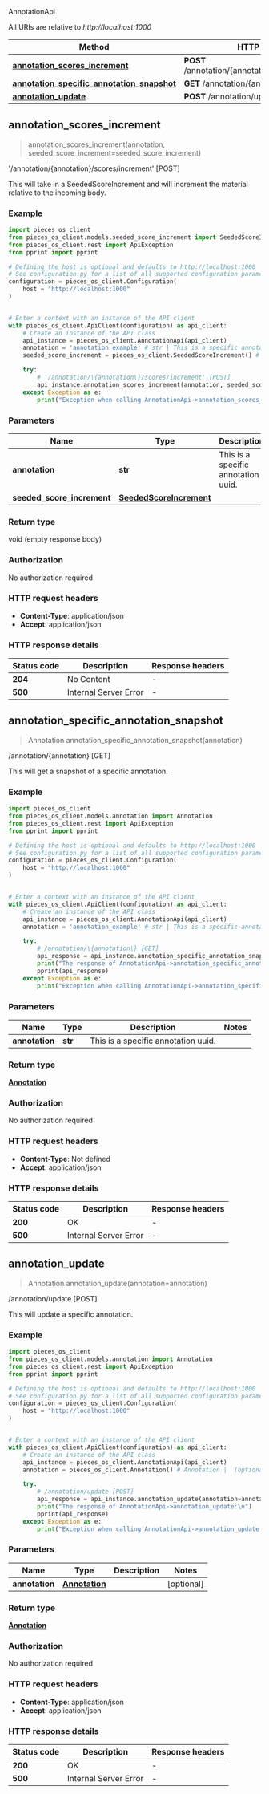 AnnotationApi

All URIs are relative to *http://localhost:1000*

Method | HTTP request | Description
------------- | ------------- | -------------
[**annotation_scores_increment**](AnnotationApi#annotation_scores_increment) | **POST** /annotation/\{annotation\}/scores/increment | &#39;/annotation/\{annotation\}/scores/increment&#39; [POST]
[**annotation_specific_annotation_snapshot**](AnnotationApi#annotation_specific_annotation_snapshot) | **GET** /annotation/\{annotation\} | /annotation/\{annotation\} [GET]
[**annotation_update**](AnnotationApi#annotation_update) | **POST** /annotation/update | /annotation/update [POST]


## **annotation_scores_increment**
> annotation_scores_increment(annotation, seeded_score_increment=seeded_score_increment)

'/annotation/\{annotation\}/scores/increment' [POST]

This will take in a SeededScoreIncrement and will increment the material relative to the incoming body.

### Example


```python
import pieces_os_client
from pieces_os_client.models.seeded_score_increment import SeededScoreIncrement
from pieces_os_client.rest import ApiException
from pprint import pprint

# Defining the host is optional and defaults to http://localhost:1000
# See configuration.py for a list of all supported configuration parameters.
configuration = pieces_os_client.Configuration(
    host = "http://localhost:1000"
)


# Enter a context with an instance of the API client
with pieces_os_client.ApiClient(configuration) as api_client:
    # Create an instance of the API class
    api_instance = pieces_os_client.AnnotationApi(api_client)
    annotation = 'annotation_example' # str | This is a specific annotation uuid.
    seeded_score_increment = pieces_os_client.SeededScoreIncrement() # SeededScoreIncrement |  (optional)

    try:
        # '/annotation/\{annotation\}/scores/increment' [POST]
        api_instance.annotation_scores_increment(annotation, seeded_score_increment=seeded_score_increment)
    except Exception as e:
        print("Exception when calling AnnotationApi->annotation_scores_increment: %s\n" % e)
```



### Parameters


Name | Type | Description  | Notes
------------- | ------------- | ------------- | -------------
 **annotation** | **str**| This is a specific annotation uuid. | 
 **seeded_score_increment** | [**SeededScoreIncrement**](SeededScoreIncrement)|  | [optional] 

### Return type

void (empty response body)

### Authorization

No authorization required

### HTTP request headers

 - **Content-Type**: application/json
 - **Accept**: application/json

### HTTP response details

| Status code | Description | Response headers |
|-------------|-------------|------------------|
**204** | No Content |  -  |
**500** | Internal Server Error |  -  |



## **annotation_specific_annotation_snapshot**
> Annotation annotation_specific_annotation_snapshot(annotation)

/annotation/\{annotation\} [GET]

This will get a snapshot of a specific annotation.

### Example


```python
import pieces_os_client
from pieces_os_client.models.annotation import Annotation
from pieces_os_client.rest import ApiException
from pprint import pprint

# Defining the host is optional and defaults to http://localhost:1000
# See configuration.py for a list of all supported configuration parameters.
configuration = pieces_os_client.Configuration(
    host = "http://localhost:1000"
)


# Enter a context with an instance of the API client
with pieces_os_client.ApiClient(configuration) as api_client:
    # Create an instance of the API class
    api_instance = pieces_os_client.AnnotationApi(api_client)
    annotation = 'annotation_example' # str | This is a specific annotation uuid.

    try:
        # /annotation/\{annotation\} [GET]
        api_response = api_instance.annotation_specific_annotation_snapshot(annotation)
        print("The response of AnnotationApi->annotation_specific_annotation_snapshot:\n")
        pprint(api_response)
    except Exception as e:
        print("Exception when calling AnnotationApi->annotation_specific_annotation_snapshot: %s\n" % e)
```



### Parameters


Name | Type | Description  | Notes
------------- | ------------- | ------------- | -------------
 **annotation** | **str**| This is a specific annotation uuid. | 

### Return type

[**Annotation**](Annotation)

### Authorization

No authorization required

### HTTP request headers

 - **Content-Type**: Not defined
 - **Accept**: application/json

### HTTP response details

| Status code | Description | Response headers |
|-------------|-------------|------------------|
**200** | OK |  -  |
**500** | Internal Server Error |  -  |



## **annotation_update**
> Annotation annotation_update(annotation=annotation)

/annotation/update [POST]

This will update a specific annotation.

### Example


```python
import pieces_os_client
from pieces_os_client.models.annotation import Annotation
from pieces_os_client.rest import ApiException
from pprint import pprint

# Defining the host is optional and defaults to http://localhost:1000
# See configuration.py for a list of all supported configuration parameters.
configuration = pieces_os_client.Configuration(
    host = "http://localhost:1000"
)


# Enter a context with an instance of the API client
with pieces_os_client.ApiClient(configuration) as api_client:
    # Create an instance of the API class
    api_instance = pieces_os_client.AnnotationApi(api_client)
    annotation = pieces_os_client.Annotation() # Annotation |  (optional)

    try:
        # /annotation/update [POST]
        api_response = api_instance.annotation_update(annotation=annotation)
        print("The response of AnnotationApi->annotation_update:\n")
        pprint(api_response)
    except Exception as e:
        print("Exception when calling AnnotationApi->annotation_update: %s\n" % e)
```



### Parameters


Name | Type | Description  | Notes
------------- | ------------- | ------------- | -------------
 **annotation** | [**Annotation**](Annotation)|  | [optional] 

### Return type

[**Annotation**](Annotation)

### Authorization

No authorization required

### HTTP request headers

 - **Content-Type**: application/json
 - **Accept**: application/json

### HTTP response details

| Status code | Description | Response headers |
|-------------|-------------|------------------|
**200** | OK |  -  |
**500** | Internal Server Error |  -  |



